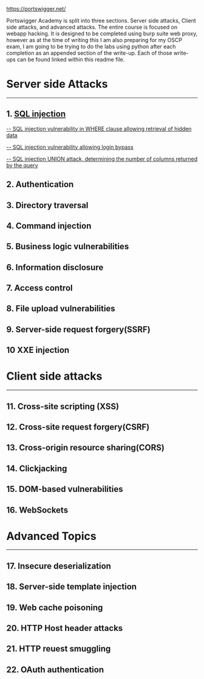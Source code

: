 https://portswigger.net/

Portswigger Academy is split into three sections. Server side attacks, Client side attacks, and advanced attacks. The entire course is focused on webapp hacking. It is designed to be completed using burp suite web proxy, however as at the time of writing this I am also preparing for my OSCP exam, I am going to be trying to do the labs using python after each completion as an appended section of the write-up. Each of those write-ups can be found linked within this readme file. 

# Server side Attacks
---
## 1. [SQL injection](https://portswigger.net/web-security/sql-injection)

[-- SQL injection vulnerability in WHERE clause allowing retrieval of hidden data](https://github.com/hermh4cks/Write-ups/blob/main/Portswigger/1.SQLi/hidden_data.md)

[-- SQL injection vulnerability allowing login bypass](https://github.com/hermh4cks/Write-ups/blob/main/Portswigger/1.SQLi/login_bypass.md)

[-- SQL injection UNION attack, determining the number of columns returned by the query](https://github.com/hermh4cks/Write-ups/blob/main/Portswigger/1.SQLi/num_of_col.md)

## 2. Authentication
## 3. Directory traversal 
## 4. Command injection
## 5. Business logic vulnerabilities
## 6. Information disclosure
## 7. Access control
## 8. File upload vulnerabilities
## 9. Server-side request forgery(SSRF)
## 10 XXE injection

# Client side attacks
---
## 11. Cross-site scripting (XSS)
## 12. Cross-site request forgery(CSRF)
## 13. Cross-origin resource sharing(CORS)
## 14. Clickjacking
## 15. DOM-based vulnerabilities
## 16. WebSockets

# Advanced Topics
---
## 17. Insecure deserialization
## 18. Server-side template injection
## 19. Web cache poisoning
## 20. HTTP Host header attacks
## 21. HTTP reuest smuggling
## 22. OAuth authentication

